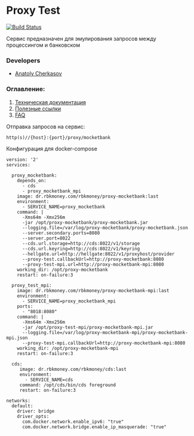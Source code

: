 # Proxy Test

[![Build Status](http://ci.rbkmoney.com/buildStatus/icon?job=rbkmoney_private/proxy-mocketbank/master)](http://ci.rbkmoney.com/job/rbkmoney_private/proxy-mocketbank/master)

Сервис предназначен для эмулирования запросов между процессингом и банковском


### Developers

- [Anatoly Cherkasov](https://github.com/avcherkasov)


### Оглавление:

1. [Техническая документация](docs/tech.md)
1. [Полезные ссылки](docs/useful_links.md)
1. [FAQ](docs/faq.md)


Отправка запросов на сервис:
```
http(s)//{host}:{port}/proxy/mocketbank
```

Конфигурация для docker-compose

```
version: '2'
services:

  proxy_mocketbank:
    depends_on:
      - cds
      - proxy_mocketbank_mpi
    image: dr.rbkmoney.com/rbkmoney/proxy-mocketbank:last
    environment:
      - SERVICE_NAME=proxy_mocketbank
    command: |
      -Xms64m -Xmx256m
      -jar /opt/proxy-mocketbank/proxy-mocketbank.jar
      --logging.file=/var/log/proxy-mocketbank/proxy-mocketbank.json
      --server.secondary.ports=8080
      --server.port=8022
      --cds.url.storage=http://cds:8022/v1/storage
      --cds.url.keyring=http://cds:8022/v1/keyring
      --hellgate.url=http://hellgate:8022/v1/proxyhost/provider
      --proxy-test.callbackUrl=http://proxy-mocketbank:8080
      --proxy-test-mpi.url=http://proxy-mocketbank-mpi:8080
    working_dir: /opt/proxy-mocketbank
    restart: on-failure:3

  proxy_test_mpi:
    image: dr.rbkmoney.com/rbkmoney/proxy-mocketbank-mpi:last
    environment:
      - SERVICE_NAME=proxy_mocketbank_mpi
    ports:
      - "8018:8080"
    command: |
      -Xms64m -Xmx256m
      -jar /opt/proxy-test-mpi/proxy-mocketbank-mpi.jar
      --logging.file=/var/log/proxy-mocketbank-mpi/proxy-mocketbank-mpi.json
      --proxy-test-mpi.callbackUrl=http://proxy-mocketbank-mpi:8080
    working_dir: /opt/proxy-mocketbank-mpi
    restart: on-failure:3
    
  cds:
     image: dr.rbkmoney.com/rbkmoney/cds:last
     environment:
       - SERVICE_NAME=cds
     command: /opt/cds/bin/cds foreground
     restart: on-failure:3
    
networks:
  default:
    driver: bridge
    driver_opts:
      com.docker.network.enable_ipv6: "true"
      com.docker.network.bridge.enable_ip_masquerade: "true"
```
